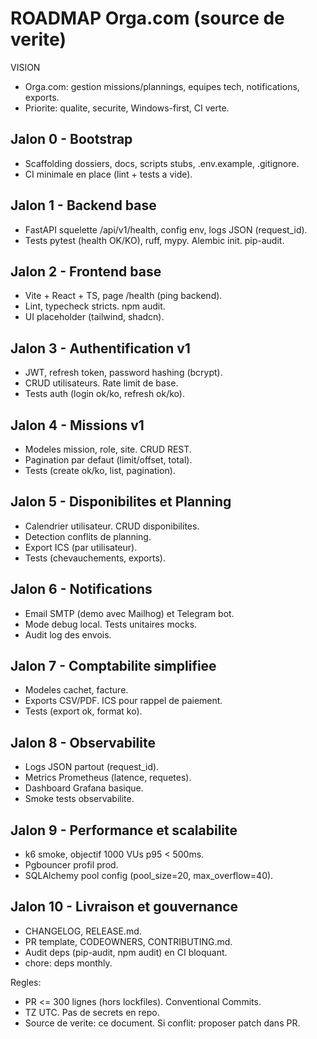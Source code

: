 # ROADMAP Orga.com (source de verite)

VISION
- Orga.com: gestion missions/plannings, equipes tech, notifications, exports.
- Priorite: qualite, securite, Windows-first, CI verte.

## Jalon 0 - Bootstrap
- Scaffolding dossiers, docs, scripts stubs, .env.example, .gitignore.
- CI minimale en place (lint + tests a vide).

## Jalon 1 - Backend base
- FastAPI squelette /api/v1/health, config env, logs JSON (request_id).
- Tests pytest (health OK/KO), ruff, mypy. Alembic init. pip-audit.

## Jalon 2 - Frontend base
- Vite + React + TS, page /health (ping backend).
- Lint, typecheck stricts. npm audit.
- UI placeholder (tailwind, shadcn).

## Jalon 3 - Authentification v1
- JWT, refresh token, password hashing (bcrypt).
- CRUD utilisateurs. Rate limit de base.
- Tests auth (login ok/ko, refresh ok/ko).

## Jalon 4 - Missions v1
- Modeles mission, role, site. CRUD REST.
- Pagination par defaut (limit/offset, total).
- Tests (create ok/ko, list, pagination).

## Jalon 5 - Disponibilites et Planning
- Calendrier utilisateur. CRUD disponibilites.
- Detection conflits de planning.
- Export ICS (par utilisateur).
- Tests (chevauchements, exports).

## Jalon 6 - Notifications
- Email SMTP (demo avec Mailhog) et Telegram bot.
- Mode debug local. Tests unitaires mocks.
- Audit log des envois.

## Jalon 7 - Comptabilite simplifiee
- Modeles cachet, facture.
- Exports CSV/PDF. ICS pour rappel de paiement.
- Tests (export ok, format ko).

## Jalon 8 - Observabilite
- Logs JSON partout (request_id).
- Metrics Prometheus (latence, requetes).
- Dashboard Grafana basique.
- Smoke tests observabilite.

## Jalon 9 - Performance et scalabilite
- k6 smoke, objectif 1000 VUs p95 < 500ms.
- Pgbouncer profil prod.
- SQLAlchemy pool config (pool_size=20, max_overflow=40).

## Jalon 10 - Livraison et gouvernance
- CHANGELOG, RELEASE.md.
- PR template, CODEOWNERS, CONTRIBUTING.md.
- Audit deps (pip-audit, npm audit) en CI bloquant.
- chore: deps monthly.

Regles:
- PR <= 300 lignes (hors lockfiles). Conventional Commits.
- TZ UTC. Pas de secrets en repo.
- Source de verite: ce document. Si conflit: proposer patch dans PR.

